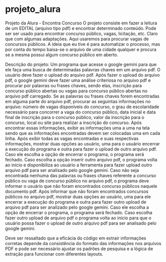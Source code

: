 # projeto_alura
Projeto da Alura - Encontra Concurso
O projeto consiste em fazer a leitura de um EDITAL (arquivo tipo pdf) e encontrar determinado conteúdo.
Pode ser ser usado para encontrar concurso público, vagas, licitação, etc. Claro que com algumas adaptações.
Aqui usaremos para procurar vagas de concursos públicos.
A ideia que eu tive é para automatizar o processo, mas por conta do tempo baixa-se o arquivo de uma cidade qualquer e procura se a mesma possui algum concurso público em aberto.

Descrição do projeto: Um programa que acesse o google gemini para que ele faça uma busca de determinadas palavras chaves em um arquivo pdf. O usuário deve fazer o upload do arquivo pdf. Após fazer o upload do arquivo pdf, o google gemini deve fazer uma análise criteriosa no arquivo pdf e procurar por palavras ou frases chaves, sendo elas, inscrição para concurso público abertas ou vagas para concurso público abertas no arquivo pdf carregado. Se as palavras ou frases chaves forem encontradas em alguma parte do arquivo pdf, procurar as seguintas informações no arquivo: número de vagas disponíveis do concurso, o grau de escolaridade necessário para concorrer a vaga do concurso público, data inicial e data final de inscrição para o concurso público, valor da inscrição para o concurso, local ou site para realizar a inscrição do concurso. Após encontrar essas informações, exibir as informações uma a uma na tela sendo que as informações encontradas devem ser colocadas uma em cada linha. Após exibir todas as vagas encontradas e suas respectivas informações, mostrar duas opções ao usuário, uma para o usuário  encerrar a execução do programa e outra para fazer o upload de outro arquivo pdf. Caso ele escolha a opção de encerrar o programa, o programa será fechado. Caso escolha a opção inserir outro arquivo pdf, o programa volta ao início e disponibiliza ao usuário a ferramenta para fazer upload outro arquivo pdf para ser analisado pelo google gemini. Caso não seja encontrada nenhuma das palavras ou frases chaves referente a concurso público ou vaga de concurso público no arquivo pdf, o programa deve informar o usuário que não foram encontrados concurso públicos naquele documento pdf. Após informar que não foram encontrados concursos públicos no arquivo pdf, mostrar duas opções ao usuário, uma para ele encerrar a execução do programa e outra para fazer outro upload de arquivo pdf para ser analizado pelo google gemini. Caso ele escolha a opção de encerrar o programa, o programa será fechado. Caso escolha fazer outro upload de arquivo pdf o programa volta ao início para que o usuário possa fazer o upload de outro arquivo pdf para ser analisado pelo google gemini.

Deve ser ressaltado que a eficácia do código em extrair informações corretas depende da consistência do formato das informações nos arquivos PDF e pode ser necessário ajustar os padrões de pesquisa e a lógica de extração para funcionar com diferentes layouts.
